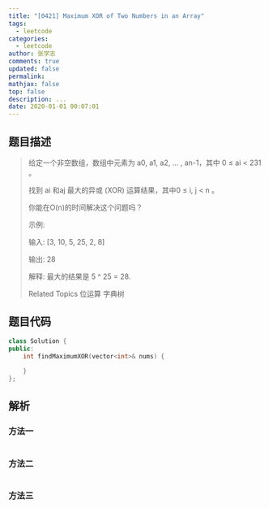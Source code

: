 ```yaml
---
title: "[0421] Maximum XOR of Two Numbers in an Array"
tags:
  - leetcode
categories:
  - leetcode
author: 张学志
comments: true
updated: false
permalink:
mathjax: false
top: false
description: ...
date: 2020-01-01 00:07:01
---
```


## 题目描述

> 给定一个非空数组，数组中元素为 a0, a1, a2, … , an-1，其中 0 ≤ ai < 231 。 
> 
> 找到 ai 和aj 最大的异或 (XOR) 运算结果，其中0 ≤ i, j < n 。 
> 
> 你能在O(n)的时间解决这个问题吗？ 
> 
> 示例: 
> 
> 
> 输入: [3, 10, 5, 25, 2, 8]
> 
> 输出: 28
> 
> 解释: 最大的结果是 5 ^ 25 = 28.
> 
> Related Topics 位运算 字典树

## 题目代码

```cpp
class Solution {
public:
    int findMaximumXOR(vector<int>& nums) {
        
    }
};
```

## 解析

### 方法一

```cpp

```

### 方法二

```cpp

```

### 方法三

```cpp

```

